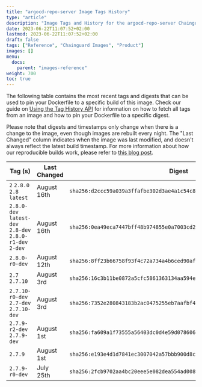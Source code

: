 ```yaml
---
title: "argocd-repo-server Image Tags History"
type: "article"
description: "Image Tags and History for the argocd-repo-server Chainguard Image"
date: 2023-06-22T11:07:52+02:00
lastmod: 2023-06-22T11:07:52+02:00
draft: false
tags: ["Reference", "Chainguard Images", "Product"]
images: []
menu:
  docs:
    parent: "images-reference"
weight: 700
toc: true
---
```


The following table contains the most recent tags and digests that can be used to pin your Dockerfile to a specific build of this image. Check our guide on [Using the Tag History API](/chainguard/chainguard-images/using-the-tag-history-api/) for information on how to fetch all tags from an image and how to pin your Dockerfile to a specific digest.

Please note that digests and timestamps only change when there is a change to the image, even though images are rebuilt every night. The "Last Changed" column indicates when the image was last modified, and doesn't always reflect the latest build timestamp. For more information about how our reproducible builds work, please refer to [this blog post](https://www.chainguard.dev/unchained/reproducing-chainguards-reproducible-image-builds).

| Tag (s)                                                    | Last Changed | Digest                                                                    |
|------------------------------------------------------------|--------------|---------------------------------------------------------------------------|
|  `2` `2.8.0` `2.8` `latest`                                | August 16th  | `sha256:d2ccc59a039a3ffafbe302d3ae4a1c54c87eec59f9284afad0cd6c53277a7ce9` |
|  `2.8.0-dev` `latest-dev` `2.8-dev` `2.8.0-r1-dev` `2-dev` | August 16th  | `sha256:0ea49eca7447bff48b974855e0a7003cd2e9b704deffe57ddfcb901367de5bde` |
|  `2.8.0-r0-dev`                                            | August 12th  | `sha256:8ff23b66758f93f4c72a734a4b6ced90afd3f9d5d1e1296143f6e8a503bd2179` |
|  `2.7` `2.7.10`                                            | August 3rd   | `sha256:16c3b11be0872a5cfc5861363134aa594ebaa2b99b8ff4612275697c6071bffd` |
|  `2.7.10-r0-dev` `2.7-dev` `2.7.10-dev`                    | August 3rd   | `sha256:7352e280843183b2ac0475255eb7aafbf484f3b4fa8e39e2d6bd201dc0fda138` |
|  `2.7.9-r2-dev` `2.7.9-dev`                                | August 1st   | `sha256:fa609a1f73555a56403dc0d4e59d078606548ff17ade49f78e3c1ebeef5d2ed8` |
|  `2.7.9`                                                   | August 1st   | `sha256:e193e4d1d7841ec3007042a57bbb900d8c3d8d787a8b988ae7d8bfd23b5d0811` |
|  `2.7.9-r0-dev`                                            | July 25th    | `sha256:2fcb9702aa4bc20eee5e082dea554ad008eb496adf42b7ebecd4474e38f48d6b` |
